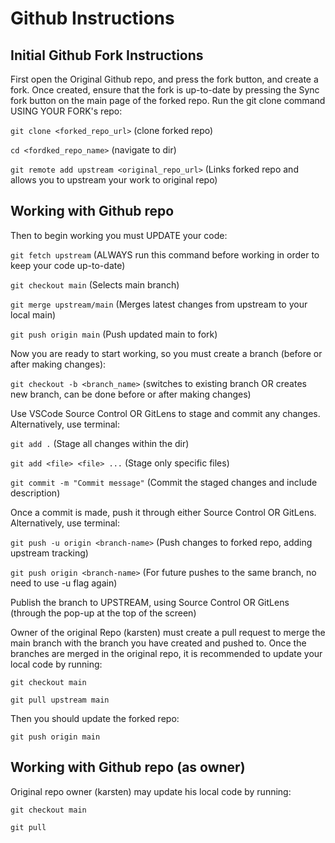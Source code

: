 # Github Instructions

## Initial Github Fork Instructions

First open the Original Github repo, and press the fork button, and create a fork.
Once created, ensure that the fork is up-to-date by pressing the Sync fork button on the main page of the forked repo.
Run the git clone command USING YOUR FORK's repo:

`git clone <forked_repo_url>` (clone forked repo)

`cd <fordked_repo_name>` (navigate to dir)

`git remote add upstream <original_repo_url>` (Links forked repo and allows you to upstream your work to original repo)

## Working with Github repo

Then to begin working you must UPDATE your code:

`git fetch upstream` (ALWAYS run this command before working in order to keep your code up-to-date)

`git checkout main` (Selects main branch)

`git merge upstream/main` (Merges latest changes from upstream to your local main)

`git push origin main` (Push updated main to fork)

Now you are ready to start working, so you must create a branch (before or after making changes):

`git checkout -b <branch_name>` (switches to existing branch OR creates new branch, can be done before or after making changes)

Use VSCode Source Control OR GitLens to stage and commit any changes.
Alternatively, use terminal:

`git add .` (Stage all changes within the dir)

`git add <file> <file> ...` (Stage only specific files)

`git commit -m "Commit message"` (Commit the staged changes and include description)

Once a commit is made, push it through either Source Control OR GitLens.
Alternatively, use terminal:

`git push -u origin <branch-name>` (Push changes to forked repo, adding upstream tracking)

`git push origin <branch-name>` (For future pushes to the same branch, no need to use -u flag again)

Publish the branch to UPSTREAM, using Source Control OR GitLens (through the pop-up at the top of the screen)

Owner of the original Repo (karsten) must create a pull request to merge the main branch with the branch you have created and pushed to.
Once the branches are merged in the original repo, it is recommended to update your local code by running:

`git checkout main`

`git pull upstream main`

Then you should update the forked repo:

`git push origin main`

## Working with Github repo (as owner)

Original repo owner (karsten) may update his local code by running:

`git checkout main`

`git pull`
